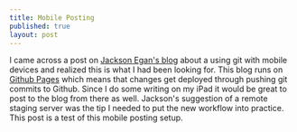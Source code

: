 ```yaml
---
title: Mobile Posting
published: true
layout: post
---
```


I came across a post on [Jackson Egan's blog][001] about a using git with mobile devices and realized this is what I had been looking for. This blog runs on [Github Pages][002] which means that changes get deployed through pushing git commits to Github. Since I do some writing on my iPad it would be great to post to the blog from there as well. Jackson's suggestion of a remote staging server was the tip I needed to put the new workflow into practice. This post is a test of this mobile posting setup. 

[001]: http://sneagan.com/home/2013/2/24/git-in-a-mobile-workflow "Git in a Mobile Workflow — Jackson Egan"
[002]: http://pages.github.com/ "GitHub Pages"